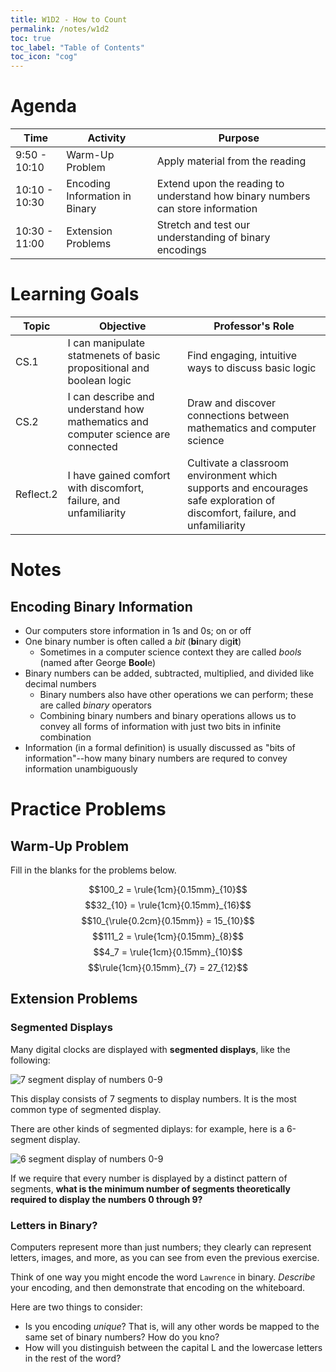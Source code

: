 ```yaml
---
title: W1D2 - How to Count
permalink: /notes/w1d2
toc: true
toc_label: "Table of Contents"
toc_icon: "cog"
---
```


# Agenda

Time | Activity | Purpose
---- | ---- | ----
9:50 - 10:10 | Warm-Up Problem | Apply material from the reading
10:10 - 10:30 | Encoding Information in Binary | Extend upon the reading to understand how binary numbers can store information
10:30 - 11:00 | Extension Problems | Stretch and test our understanding of binary encodings  

# Learning Goals

Topic | Objective | Professor's Role
---- | ---- | ----
CS.1 | I can manipulate statmenets of basic propositional and boolean logic | Find engaging, intuitive ways to discuss basic logic
CS.2 | I can describe and understand how mathematics and computer science are connected | Draw and discover connections between mathematics and computer science
Reflect.2 | I have gained comfort with discomfort, failure, and unfamiliarity | Cultivate a classroom environment which supports and encourages safe exploration of discomfort, failure, and unfamiliarity 

# Notes

## Encoding Binary Information

- Our computers store information in 1s and 0s; on or off
- One binary number is often called a _bit_ (**bi**nary dig**it**)
  - Sometimes in a computer science context they are called _bools_ (named after George **Bool**e)
- Binary numbers can be added, subtracted, multiplied, and divided like decimal numbers
  - Binary numbers also have other operations we can perform; these are called _binary_ operators
  - Combining binary numbers and binary operations allows us to convey all forms of information with just two bits in infinite combination
- Information (in a formal definition) is usually discussed as "bits of information"--how many binary numbers are requred to convey information unambiguously

# Practice Problems

## Warm-Up Problem

Fill in the blanks for the problems below.

$$100_2 = \rule{1cm}{0.15mm}_{10}$$
$$32_{10} = \rule{1cm}{0.15mm}_{16}$$
$$10_{\rule{0.2cm}{0.15mm}} = 15_{10}$$
$$111_2 = \rule{1cm}{0.15mm}_{8}$$
$$4_7 = \rule{1cm}{0.15mm}_{10}$$
$$\rule{1cm}{0.15mm}_{7} = 27_{12}$$

## Extension Problems


### Segmented Displays

Many digital clocks are displayed with **segmented displays**, like the following:

![7 segment display of numbers 0-9](https://openclipart.org/image/800px/277205)

This display consists of 7 segments to display numbers. It is the most common type of segmented display.

There are other kinds of segmented diplays: for example, here is a 6-segment display.

![6 segment display of numbers 0-9](https://preview.redd.it/interactive-6-segment-display-by-me-v0-xglv1o3a5w2b1.png?width=1050&format=png&auto=webp&s=1af3f576dd54864a740fab60e61fba7cc9413211)

If we require that every number is displayed by a distinct pattern of segments, **what is the minimum number of segments theoretically required to display the numbers 0 through 9?**

### Letters in Binary?

Computers represent more than just numbers; they clearly can represent letters, images, and more, as you can see from even the previous exercise. 

Think of one way you might encode the word `Lawrence` in binary. _Describe_ your encoding, and then demonstrate that encoding on the whiteboard. 

Here are two things to consider:
- Is you encoding _unique_? That is, will any other words be mapped to the same set of binary numbers? How do you kno?
- How will you distinguish between the capital L and the lowercase letters in the rest of the word?